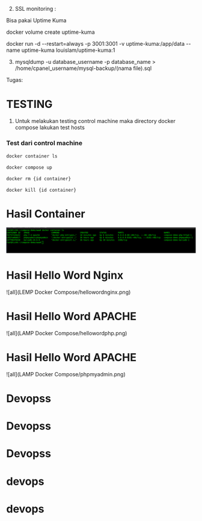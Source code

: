 2. SSL monitoring :

Bisa pakai Uptime Kuma

docker volume create uptime-kuma

docker run -d --restart=always -p 3001:3001 -v uptime-kuma:/app/data --name uptime-kuma louislam/uptime-kuma:1

3. mysqldump -u database_username -p database_name > /home/cpanel_username/mysql-backup/(nama file).sql







Tugas: 


# TESTING

1. Untuk melakukan testing control machine maka directory docker compose lakukan test hosts

### Test dari control machine
```cli
docker container ls
```
```cli
docker compose up
```

```cli
docker rm {id container}
```
```cli
docker kill {id container}
```



# Hasil Container 
![all](HasilContainer/dockercontainer.png)

# Hasil Hello Word Nginx
![all](LEMP Docker Compose/hellowordnginx.png)

# Hasil Hello Word APACHE   
![all](LAMP Docker Compose/hellowordphp.png)

# Hasil Hello Word APACHE   
![all](LAMP Docker Compose/phpmyadmin.png)

# Devopss
# Devopss
# Devopss
# devops
# devops

